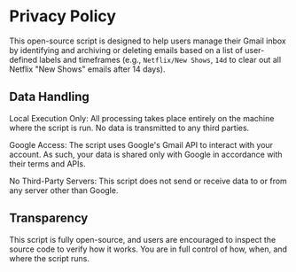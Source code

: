 # Privacy Policy

This open-source script is designed to help users manage their Gmail inbox by identifying and archiving or deleting emails based on a list of user-defined labels and timeframes (e.g., `Netflix/New Shows`, `14d` to clear out all Netflix "New Shows" emails after 14 days).

## Data Handling
Local Execution Only: All processing takes place entirely on the machine where the script is run. No data is transmitted to any third parties.

Google Access: The script uses Google's Gmail API to interact with your account. As such, your data is shared only with Google in accordance with their terms and APIs.

No Third-Party Servers: This script does not send or receive data to or from any server other than Google.

## Transparency
This script is fully open-source, and users are encouraged to inspect the source code to verify how it works. You are in full control of how, when, and where the script runs.

